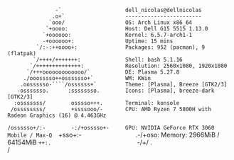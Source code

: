 <!--
**ArchDGN/ArchDGN** is a ✨ _special_ ✨ repository because its `README.md` (this file) appears on your GitHub profile.
-->

                   -`                    dell_nicolas@dellnicolas 
                  .o+`                   ------------------------ 
                 `ooo/                   OS: Arch Linux x86_64 
                `+oooo:                  Host: Dell G15 5515 1.13.0 
               `+oooooo:                 Kernel: 6.5.7-arch1-1 
               -+oooooo+:                Uptime: 15 mins 
             `/:-:++oooo+:               Packages: 952 (pacman), 9 (flatpak) 
            `/++++/+++++++:              Shell: bash 5.1.16 
           `/++++++++++++++:             Resolution: 2560x1080, 1920x1080 
          `/+++ooooooooooooo/`           DE: Plasma 5.27.8 
         ./ooosssso++osssssso+`          WM: KWin 
        .oossssso-````/ossssss+`         Theme: [Plasma], Breeze [GTK2/3] 
       -osssssso.      :ssssssso.        Icons: [Plasma], breeze-dark [GTK2/3] 
      :osssssss/        osssso+++.       Terminal: konsole 
     /ossssssss/        +ssssooo/-       CPU: AMD Ryzen 7 5800H with Radeon Graphics (16) @ 4.463GHz 
   `/ossssso+/:-        -:/+osssso+-     GPU: NVIDIA GeForce RTX 3060 Mobile / Max-Q 
  `+sso+:-`                 `.-/+oso:    Memory: 2966MiB / 64154MiB 
 `++:.                           `-/+/
 .`                                 `/                           
                                                                 

